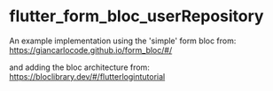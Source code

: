 # flutter_form_bloc_userRepository

An example implementation using the 'simple' form bloc from:
https://giancarlocode.github.io/form_bloc/#/

and adding the bloc architecture from:
https://bloclibrary.dev/#/flutterlogintutorial


